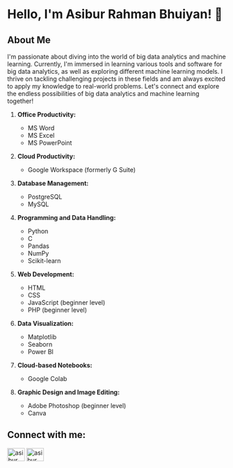 
# Hello, I'm Asibur Rahman Bhuiyan! 👋

## About Me
I'm passionate about diving into the world of big data analytics and machine learning. Currently, I'm immersed in learning various tools and software for big data analytics, as well as exploring different machine learning models. 
I thrive on tackling challenging projects in these fields and am always excited to apply my knowledge to real-world problems. Let's connect and explore the endless possibilities of big data analytics and machine learning together!

1. **Office Productivity:**
   - MS Word
   - MS Excel
   - MS PowerPoint

2. **Cloud Productivity:**
   - Google Workspace (formerly G Suite)

3. **Database Management:**
   - PostgreSQL
   - MySQL

4. **Programming and Data Handling:**
   - Python
   - C
   - Pandas
   - NumPy
   - Scikit-learn


5. **Web Development:**
   - HTML
   - CSS
   - JavaScript (beginner level)
   - PHP (beginner level)

6. **Data Visualization:**
   - Matplotlib
   - Seaborn
   - Power BI

7. **Cloud-based Notebooks:**
   - Google Colab

8. **Graphic Design and Image Editing:**
   - Adobe Photoshop (beginner level)
   - Canva


## Connect with me:
<a href="https://www.linkedin.com/in/asibur-rahman-bhuiyan/" rel="nofollow"><img align="center" src="https://raw.githubusercontent.com/rahuldkjain/github-profile-readme-generator/master/src/images/icons/Social/linked-in-alt.svg" alt="asibur" height="30" width="40" style="max-width: 100%;"></a>
<a href="https://www.facebook.com/AsiburRahmanBhuiyan"><img align="center" src="https://raw.githubusercontent.com/rahuldkjain/github-profile-readme-generator/master/src/images/icons/Social/facebook.svg" alt="asibur" height="30" width="40" style="max-width: 100%;"></a>


